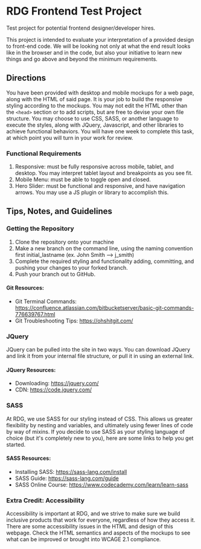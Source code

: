 # RDG Frontend Test Project
Test project for potential frontend designer/developer hires.

This project is intended to evaluate your interpretation of a provided design to front-end code. We will be looking not only at what the end result looks like in the browser and in the code, but also your initiative to learn new things and go above and beyond the minimum requirements.

## Directions
You have been provided with desktop and mobile mockups for a web page, along with the HTML of said page. It is your job to build the responsive styling according to the mockups. You may not edit the HTML other than the `<head>` section or to add scripts, but are free to devise your own file structure. You may choose to use CSS, SASS, or another language to execute the styles, along with JQuery, Javascript, and other libraries to achieve functional behaviors. You will have one week to complete this task, at which point you will turn in your work for review.


### Functional Requirements
1. Responsive: must be fully responsive across mobile, tablet, and desktop. You may interpret tablet layout and breakpoints as you see fit.
2. Mobile Menu: must be able to toggle open and closed.
3. Hero Slider: must be functional and responsive, and have navigation arrows. You may use a JS plugin or library to accomplish this.


## Tips, Notes, and Guidelines

### Getting the Repository
1. Clone the repository onto your machine
2. Make a new branch on the command line, using the naming convention first initial_lastname (ex. John Smith --> j_smith)
3. Complete the required styling and functionality adding, committing, and pushing your changes to your forked branch.
4. Push your branch out to GitHub.

#### Git Resources:
- Git Terminal Commands: https://confluence.atlassian.com/bitbucketserver/basic-git-commands-776639767.html
- Git Troubleshooting Tips: https://ohshitgit.com/


### JQuery ###
JQuery can be pulled into the site in two ways. You can download JQuery and link it from your internal file structure, or pull it in using an external link.

#### JQuery Resources: ####
- Downloading: https://jquery.com/
- CDN: https://code.jquery.com/

### SASS ###
At RDG, we use SASS for our styling instead of CSS. This allows us greater flexibility by nesting and variables, and ultimately using fewer lines of code by way of mixins. If you decide to use SASS as your styling language of choice (but it's completely new to you), here are some links to help you get started.

#### SASS Resources: ####
- Installing SASS: https://sass-lang.com/install
- SASS Guide: https://sass-lang.com/guide
- SASS Online Course: https://www.codecademy.com/learn/learn-sass

### Extra Credit: Accessibility ###
Accessibility is important at RDG, and we strive to make sure we build inclusive products that work for everyone, regardless of how they access it. There are some accessibility issues in the HTML and design of this webpage. Check the HTML semantics and aspects of the mockups to see what can be improved or brought into WCAGE 2.1 compliance.
